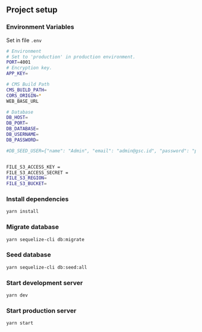 ## Project setup

### Environment Variables

Set in file `.env`

```bash
# Environment
# Set to 'production' in production environment.
PORT=4001
# Encryption key.
APP_KEY=

# CMS Build Path
CMS_BUILD_PATH=
CORS_ORIGIN=*
WEB_BASE_URL

# Database
DB_HOST=
DB_PORT=
DB_DATABASE=
DB_USERNAME=
DB_PASSWORD=

#DB_SEED_USER={"name": "Admin", "email": "admin@gsc.id", "password": "password"}


FILE_S3_ACCESS_KEY =
FILE_S3_ACCESS_SECRET =
FILE_S3_REGION=
FILE_S3_BUCKET=


```

### Install dependencies

```bash
yarn install
```

### Migrate database

```bash
yarn sequelize-cli db:migrate
```

### Seed database

```bash
yarn sequelize-cli db:seed:all
```

### Start development server

```bash
yarn dev
```

### Start production server

```bash
yarn start
```

